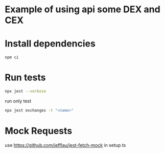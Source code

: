 # Example of using api some DEX and CEX

# Install dependencies
```
npm ci
```

# Run tests
```bash 
npx jest --verbose  
```
run only test
```bash
npx jest exchanges -t "<name>"
```

# Mock Requests

use https://github.com/jefflau/jest-fetch-mock in setup.ts